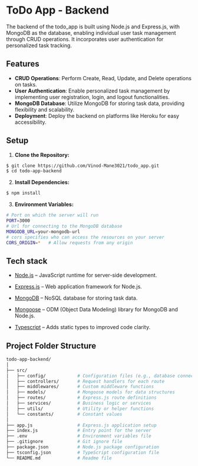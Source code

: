 # ToDo App - Backend

The backend of the todo_app is built using Node.js and Express.js, with MongoDB as the database, enabling individual user task management through CRUD operations. It incorporates user authentication for personalized task tracking.

## Features

- **CRUD Operations**: Perform Create, Read, Update, and Delete operations on tasks.
- **User Authentication**: Enable personalized task management by implementing user registration, login, and logout functionalities.
- **MongoDB Database**: Utilize MongoDB for storing task data, providing flexibility and scalability.
- **Deployment**: Deploy the backend on platforms like Heroku for easy accessibility.

## Setup

1. **Clone the Repository:**
 
```bash
$ git clone https://github.com/Vinod-Mane3021/todo_app.git
$ cd todo-app-backend
 ```

2. **Install Dependencies:**
```bash
$ npm install
```

3. **Environment Variables:**
```bash
# Port on which the server will run
PORT=3000
# Url for connecting to the MongoDB database
MONGODB_URL=your-mongodb-url
# cors specifies who can access the resources on your server
CORS_ORIGIN=*   # Allow requests from any origin
```

## Tech stack

- [Node.js](https://nodejs.org/en) – JavaScript runtime for server-side development.

- [Express.js](https://expressjs.com/) – Web application framework for Node.js.

- [MongoDB](https://www.mongodb.com/) – NoSQL database for storing task data.

- [Mongoose](https://mongoosejs.com/) – ODM (Object Data Modeling) library for MongoDB and Node.js.

- [Typescript](https://www.typescriptlang.org/) – Adds static types to improved code clarity.


## Project Folder Structure


```bash
todo-app-backend/
│
├── src/
│   ├── config/            # Configuration files (e.g., database connection)
│   ├── controllers/       # Request handlers for each route
│   ├── middlewares/       # Custom middleware functions
│   ├── models/            # Mongoose models for data structures
│   ├── routes/            # Express.js route definitions
│   ├── services/          # Business logic or services
│   ├── utils/             # Utility or helper functions
│   └── constants/         # Constant values
│
├── app.js                 # Express.js application setup
├── index.js               # Entry point for the server
├── .env                   # Environment variables file
├── .gitignore             # Git ignore file
├── package.json           # Node.js package configuration
├── tsconfig.json          # TypeScript configuration file
└── README.md              # Readme file

```






